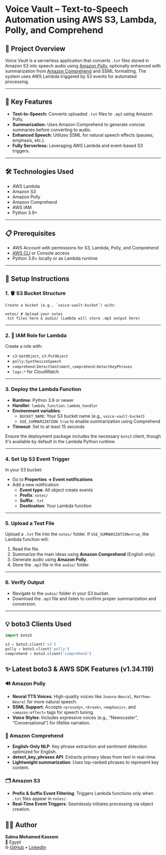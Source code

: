 # Voice Vault – Text-to-Speech Automation using AWS S3, Lambda, Polly, and Comprehend

## 📘 Project Overview

Voice Vault is a serverless application that converts `.txt` files stored in Amazon S3 into speech audio using [Amazon Polly](https://aws.amazon.com/polly/), optionally enhanced with summarization from [Amazon Comprehend](https://aws.amazon.com/comprehend/) and SSML formatting. The system uses AWS Lambda triggered by S3 events for automated processing.

---

## 🚀 Key Features

- **Text-to-Speech:** Converts uploaded `.txt` files to `.mp3` using Amazon Polly.
- **Summarization:** Uses Amazon Comprehend to generate concise summaries before converting to audio.
- **Enhanced Speech:** Utilizes SSML for natural speech effects (pauses, emphasis, etc.).
- **Fully Serverless:** Leveraging AWS Lambda and event-based S3 triggers.

---

## 🛠️ Technologies Used

- AWS Lambda
- Amazon S3
- Amazon Polly
- Amazon Comprehend
- AWS IAM
- Python 3.9+

---

## 📋 Prerequisites

- AWS Account with permissions for S3, Lambda, Polly, and Comprehend
- [AWS CLI](https://docs.aws.amazon.com/cli/latest/userguide/install-cliv2.html) or Console access
- Python 3.9+ locally or as Lambda runtime

---

## 🧰 Setup Instructions

### 1. 🪣 S3 Bucket Structure
```
Create a bucket (e.g., `voice-vault-bucket`) with: 

notes/ # Upload your notes
.txt files here & audio/ (Lambda will store .mp3 output here)
```

---

### 2. 🔐 IAM Role for Lambda

Create a role with:

- `s3:GetObject`, `s3:PutObject`
- `polly:SynthesizeSpeech`
- `comprehend:DetectSentiment`, `comprehend:DetectKeyPhrases`
- `logs:*` for CloudWatch

---

### 3. Deploy the Lambda Function

- **Runtime**: Python 3.9 or newer
- **Handler**: `lambda_function.lambda_handler`
- **Environment variables**:
  - `BUCKET_NAME`: Your S3 bucket name (e.g., `voice-vault-bucket`)
  - `USE_SUMMARIZATION`: `true` to enable summarization using Comprehend
- **Timeout**: Set to at least 15 seconds

Ensure the deployment package includes the necessary `boto3` client, though it's available by default in the Lambda Python runtime.

---

### 4. Set Up S3 Event Trigger

In your S3 bucket:

- Go to **Properties → Event notifications**
- Add a new notification:
  - **Event type**: All object create events
  - **Prefix**: `notes/`
  - **Suffix**: `.txt`
  - **Destination**: Your Lambda function

---

### 5. Upload a Test File

Upload a `.txt` file into the `notes/` folder. If `USE_SUMMARIZATION=true`, the Lambda function will:

1. Read the file.
2. Summarize the main ideas using **Amazon Comprehend** (English only).
3. Generate audio using **Amazon Polly**.
4. Store the `.mp3` file in the `audio/` folder.

---

### 6. Verify Output

- Navigate to the `audio/` folder in your S3 bucket.
- Download the `.mp3` file and listen to confirm proper summarization and conversion.

---

## 💡 boto3 Clients Used

```python
import boto3

s3 = boto3.client('s3')
polly = boto3.client('polly')
comprehend = boto3.client('comprehend')
```
## ✨ Latest boto3 & AWS SDK Features (v1.34.119)

### 🔊 Amazon Polly

- **Neural TTS Voices**: High-quality voices like `Joanna-Neural`, `Matthew-Neural` for more natural speech.
- **SSML Support**: Accepts `<prosody>`, `<break>`, `<emphasis>`, and `<amazon:effect>` tags for speech tuning.
- **Voice Styles**: Includes expressive voices (e.g., “Newscaster”, “Conversational”) for lifelike narration.  


### 🧠 Amazon Comprehend

- **English-Only NLP**: Key phrase extraction and sentiment detection optimized for English.
- **detect_key_phrases API**: Extracts primary ideas from text in real-time.
- **Lightweight summarization**: Uses top-ranked phrases to represent key content.  


### 🗂️ Amazon S3

- **Prefix & Suffix Event Filtering**: Triggers Lambda functions only when `.txt` files appear in `notes/`.
- **Real-Time Event Triggers**: Seamlessly initiates processing via object creation.  

## 👩‍💻 Author

**Salma Mohamed Kassem**  
📍 Egypt  
🌐 [GitHub](https://github.com/Salma22C) • [LinkedIn](https://linkedin.com/in/salma-mohamed-kassem)

